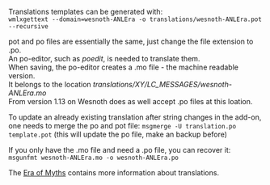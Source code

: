 Translations templates can be generated with:  
`wmlxgettext --domain=wesnoth-ANLEra -o translations/wesnoth-ANLEra.pot --recursive` 

pot and po files are essentially the same, just change the file extension to .po.  
An po-editor, such as _poedit_, is needed to translate them.  
When saving, the po-editor creates a .mo file - the machine readable version.  
It belongs to the location _translations/XY/LC_MESSAGES/wesnoth-ANLEra.mo_  
From version 1.13 on Wesnoth does as well accept .po files at this loation.

To update an already existing translation after string changes in the add-on, one needs to merge the po and pot file:
`msgmerge -U translation.po template.pot` (this will update the po file, make an backup before)

If you only have the .mo file and need a .po file, you can recover it:  
`msgunfmt wesnoth-ANLEra.mo -o wesnoth-ANLEra.po`

The [Era of Myths](https://github.com/sevu/EoM/tree/master/translations) contains more information about translations.
